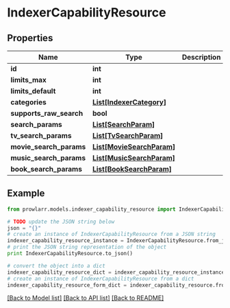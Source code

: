 # IndexerCapabilityResource


## Properties

Name | Type | Description | Notes
------------ | ------------- | ------------- | -------------
**id** | **int** |  | [optional] 
**limits_max** | **int** |  | [optional] 
**limits_default** | **int** |  | [optional] 
**categories** | [**List[IndexerCategory]**](IndexerCategory.md) |  | [optional] 
**supports_raw_search** | **bool** |  | [optional] 
**search_params** | [**List[SearchParam]**](SearchParam.md) |  | [optional] 
**tv_search_params** | [**List[TvSearchParam]**](TvSearchParam.md) |  | [optional] 
**movie_search_params** | [**List[MovieSearchParam]**](MovieSearchParam.md) |  | [optional] 
**music_search_params** | [**List[MusicSearchParam]**](MusicSearchParam.md) |  | [optional] 
**book_search_params** | [**List[BookSearchParam]**](BookSearchParam.md) |  | [optional] 

## Example

```python
from prowlarr.models.indexer_capability_resource import IndexerCapabilityResource

# TODO update the JSON string below
json = "{}"
# create an instance of IndexerCapabilityResource from a JSON string
indexer_capability_resource_instance = IndexerCapabilityResource.from_json(json)
# print the JSON string representation of the object
print IndexerCapabilityResource.to_json()

# convert the object into a dict
indexer_capability_resource_dict = indexer_capability_resource_instance.to_dict()
# create an instance of IndexerCapabilityResource from a dict
indexer_capability_resource_form_dict = indexer_capability_resource.from_dict(indexer_capability_resource_dict)
```
[[Back to Model list]](../README.md#documentation-for-models) [[Back to API list]](../README.md#documentation-for-api-endpoints) [[Back to README]](../README.md)


